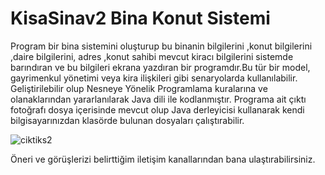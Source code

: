 # KisaSinav2 Bina Konut Sistemi 
Program bir bina sistemini oluşturup bu binanin bilgilerini ,konut bilgilerini ,daire bilgilerini, adres ,konut sahibi mevcut kiracı bilgilerini sistemde barındıran
ve bu bilgileri ekrana yazdıran bir programdır.Bu tür bir model, gayrimenkul yönetimi veya kira ilişkileri gibi senaryolarda kullanılabilir.
Geliştirilebilir olup Nesneye Yönelik Programlama kuralarına ve olanaklarından yararlanılarak Java dili ile kodlanmıştır.
Programa ait çıktı fotoğrafı dosya içerisinde mevcut olup Java derleyicisi kullanarak kendi bilgisayarınızdan klasörde bulunan dosyaları çalıştırabilir.

![ciktiks2](https://github.com/1220505054/KisaSinav2/assets/127987708/190ea684-9378-43bb-a58a-e0625b1d7273)


Öneri ve görüşlerizi  belirttiğim iletişim kanallarından bana ulaştırabilirsiniz.
